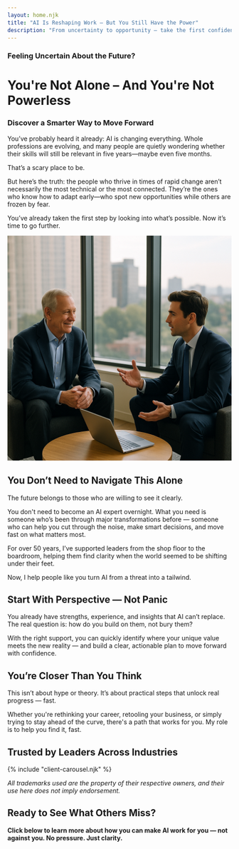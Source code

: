 ```yaml
---
layout: home.njk
title: "AI Is Reshaping Work – But You Still Have the Power"
description: "From uncertainty to opportunity — take the first confident step into the future of work"
---
```


### Feeling Uncertain About the Future?  
# You're Not Alone – And You're Not Powerless  
### Discover a Smarter Way to Move Forward  

You’ve probably heard it already: AI is changing everything. Whole professions are evolving, and many people are quietly wondering whether their skills will still be relevant in five years—maybe even five months.

That’s a scary place to be.

But here’s the truth: the people who thrive in times of rapid change aren’t necessarily the most technical or the most connected. They’re the ones who know how to adapt early—who spot new opportunities while others are frozen by fear.

You’ve already taken the first step by looking into what’s possible. Now it’s time to go further.

![Business Success](images/guiding_to_greatness.png)

## You Don’t Need to Navigate This Alone  

The future belongs to those who are willing to see it clearly.

You don't need to become an AI expert overnight. What you need is someone who’s been through major transformations before — someone who can help you cut through the noise, make smart decisions, and move fast on what matters most.

For over 50 years, I’ve supported leaders from the shop floor to the boardroom, helping them find clarity when the world seemed to be shifting under their feet.

Now, I help people like you turn AI from a threat into a tailwind.

## Start With Perspective — Not Panic  

You already have strengths, experience, and insights that AI can’t replace. The real question is: how do you build on them, not bury them?

With the right support, you can quickly identify where your unique value meets the new reality — and build a clear, actionable plan to move forward with confidence.

## You’re Closer Than You Think  

This isn’t about hype or theory. It’s about practical steps that unlock real progress — fast.

Whether you're rethinking your career, retooling your business, or simply trying to stay ahead of the curve, there's a path that works for you. My role is to help you find it, fast.

## Trusted by Leaders Across Industries

{% include "client-carousel.njk" %}

*All trademarks used are the property of their respective owners, and their use here does not imply endorsement.*

## Ready to See What Others Miss?

**Click below to learn more about how you can make AI work for you — not against you. No pressure. Just clarity.**
